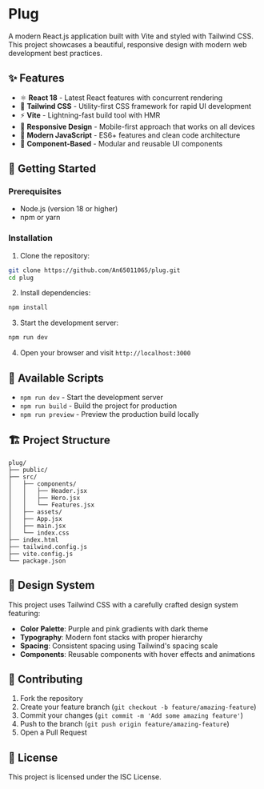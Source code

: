 # Plug

A modern React.js application built with Vite and styled with Tailwind CSS. This project showcases a beautiful, responsive design with modern web development best practices.

## ✨ Features

-   ⚛️ **React 18** - Latest React features with concurrent rendering
-   🎨 **Tailwind CSS** - Utility-first CSS framework for rapid UI development
-   ⚡ **Vite** - Lightning-fast build tool with HMR
-   📱 **Responsive Design** - Mobile-first approach that works on all devices
-   🚀 **Modern JavaScript** - ES6+ features and clean code architecture
-   🧩 **Component-Based** - Modular and reusable UI components

## 🚀 Getting Started

### Prerequisites

-   Node.js (version 18 or higher)
-   npm or yarn

### Installation

1. Clone the repository:

```bash
git clone https://github.com/An65011065/plug.git
cd plug
```

2. Install dependencies:

```bash
npm install
```

3. Start the development server:

```bash
npm run dev
```

4. Open your browser and visit `http://localhost:3000`

## 📜 Available Scripts

-   `npm run dev` - Start the development server
-   `npm run build` - Build the project for production
-   `npm run preview` - Preview the production build locally

## 🏗️ Project Structure

```
plug/
├── public/
├── src/
│   ├── components/
│   │   ├── Header.jsx
│   │   ├── Hero.jsx
│   │   └── Features.jsx
│   ├── assets/
│   ├── App.jsx
│   ├── main.jsx
│   └── index.css
├── index.html
├── tailwind.config.js
├── vite.config.js
└── package.json
```

## 🎨 Design System

This project uses Tailwind CSS with a carefully crafted design system featuring:

-   **Color Palette**: Purple and pink gradients with dark theme
-   **Typography**: Modern font stacks with proper hierarchy
-   **Spacing**: Consistent spacing using Tailwind's spacing scale
-   **Components**: Reusable components with hover effects and animations

## 🤝 Contributing

1. Fork the repository
2. Create your feature branch (`git checkout -b feature/amazing-feature`)
3. Commit your changes (`git commit -m 'Add some amazing feature'`)
4. Push to the branch (`git push origin feature/amazing-feature`)
5. Open a Pull Request

## 📄 License

This project is licensed under the ISC License.

